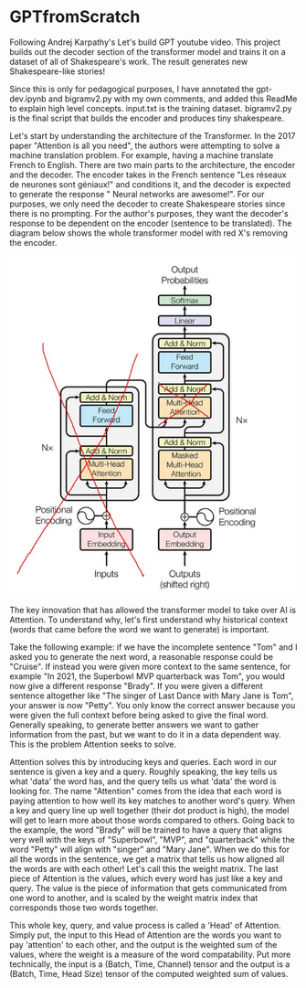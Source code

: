 # GPTfromScratch
Following Andrej Karpathy's Let's build GPT youtube video. This project builds out the decoder section of the transformer model and trains it
on a dataset of all of Shakespeare's work. The result generates new Shakespeare-like stories!

Since this is only for pedagogical purposes, I have annotated the gpt-dev.ipynb and bigramv2.py with my own comments, and added this ReadMe to explain high level concepts. input.txt is the training dataset. bigramv2.py is the final script that builds the encoder and produces tiny shakespeare.

Let's start by understanding the architecture of the Transformer. In the 2017 paper "Attention is all you need", the authors were attempting to solve a machine translation problem. For example, having a machine translate French to English. There are two main parts to the architecture, the encoder and the decoder. The encoder takes in the French sentence "Les réseaux de neurones sont géniaux!" and conditions it, and the decoder is expected to generate the response "<START> Neural networks are awesome!<END>". For our purposes, we only need the decoder to create Shakespeare stories since there is no prompting. For the author's purposes, they want the decoder's response to be dependent on the encoder (sentence to be translated). The diagram below shows the whole transformer model with red X's removing the encoder.
 

![alt text](<transformer only decoder.JPG>)

The key innovation that has allowed the transformer model to take over AI is Attention. To understand why, let's first understand why historical context (words that came before the word we want to generate) is important. 

Take the following example: if we have the incomplete sentence "Tom" and I asked you to generate the next word, a reasonable response could be "Cruise". If instead you were given more context to the same sentence, for example "In 2021, the Superbowl MVP quarterback was Tom", you would now give a different response "Brady". If you were given a different sentence altogether like "The singer of Last Dance with Mary Jane is Tom", your answer is now "Petty". You only know the correct answer because you were given the full context before being asked to give the final word. Generally speaking, to generate better answers we want to gather information from the past, but we want to do it in a data dependent way. This is the problem Attention seeks to solve.

Attention solves this by introducing keys and queries. Each word in our sentence is given a key and a query. Roughly speaking, the key tells us what 'data' the word has, and the query tells us what 'data' the word is looking for. The name "Attention" comes from the idea that each word is paying attention to how well its key matches to another word's query. When a key and query line up well together (their dot product is high), the model will get to learn more about those words compared to others. Going back to the example, the word "Brady" will be trained to have a query that aligns very well with the keys of "Superbowl", "MVP", and "quarterback" while the word "Petty" will align with "singer" and "Mary Jane". When we do this for all the words in the sentence, we get a matrix that tells us how aligned all the words are with each other! Let's call this the weight matrix. The last piece of Attention is the values, which every word has just like a key and query. The value is the piece of information that gets communicated from one word to another, and is scaled by the weight matrix index that corresponds those two words together. 

This whole key, query, and value process is called a 'Head' of Attention. Simply put, the input to this Head of Attention are the words you want to pay 'attention' to each other, and the output is the weighted sum of the values, where the weight is a measure of the word compatability. Put more technically, the input is a (Batch, Time, Channel) tensor and the output is a (Batch, Time, Head Size) tensor of the computed weighted sum of values.



